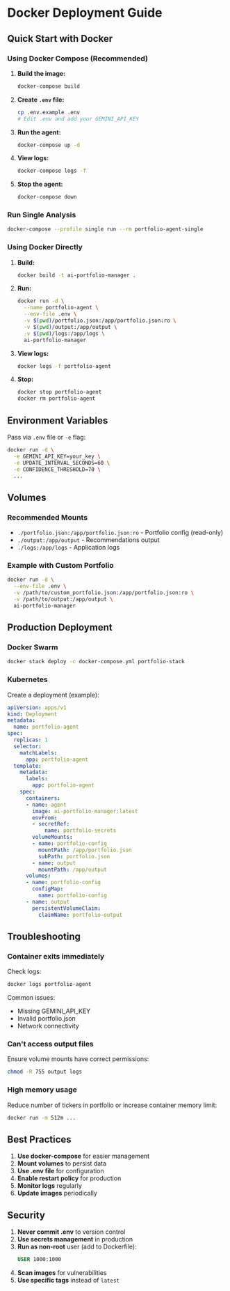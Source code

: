 # Docker Deployment Guide

## Quick Start with Docker

### Using Docker Compose (Recommended)

1. **Build the image:**
   ```bash
   docker-compose build
   ```

2. **Create `.env` file:**
   ```bash
   cp .env.example .env
   # Edit .env and add your GEMINI_API_KEY
   ```

3. **Run the agent:**
   ```bash
   docker-compose up -d
   ```

4. **View logs:**
   ```bash
   docker-compose logs -f
   ```

5. **Stop the agent:**
   ```bash
   docker-compose down
   ```

### Run Single Analysis

```bash
docker-compose --profile single run --rm portfolio-agent-single
```

### Using Docker Directly

1. **Build:**
   ```bash
   docker build -t ai-portfolio-manager .
   ```

2. **Run:**
   ```bash
   docker run -d \
     --name portfolio-agent \
     --env-file .env \
     -v $(pwd)/portfolio.json:/app/portfolio.json:ro \
     -v $(pwd)/output:/app/output \
     -v $(pwd)/logs:/app/logs \
     ai-portfolio-manager
   ```

3. **View logs:**
   ```bash
   docker logs -f portfolio-agent
   ```

4. **Stop:**
   ```bash
   docker stop portfolio-agent
   docker rm portfolio-agent
   ```

## Environment Variables

Pass via `.env` file or `-e` flag:

```bash
docker run -d \
  -e GEMINI_API_KEY=your_key \
  -e UPDATE_INTERVAL_SECONDS=60 \
  -e CONFIDENCE_THRESHOLD=70 \
  ...
```

## Volumes

### Recommended Mounts

- `./portfolio.json:/app/portfolio.json:ro` - Portfolio config (read-only)
- `./output:/app/output` - Recommendations output
- `./logs:/app/logs` - Application logs

### Example with Custom Portfolio

```bash
docker run -d \
  --env-file .env \
  -v /path/to/custom_portfolio.json:/app/portfolio.json:ro \
  -v /path/to/output:/app/output \
  ai-portfolio-manager
```

## Production Deployment

### Docker Swarm

```bash
docker stack deploy -c docker-compose.yml portfolio-stack
```

### Kubernetes

Create a deployment (example):

```yaml
apiVersion: apps/v1
kind: Deployment
metadata:
  name: portfolio-agent
spec:
  replicas: 1
  selector:
    matchLabels:
      app: portfolio-agent
  template:
    metadata:
      labels:
        app: portfolio-agent
    spec:
      containers:
      - name: agent
        image: ai-portfolio-manager:latest
        envFrom:
        - secretRef:
            name: portfolio-secrets
        volumeMounts:
        - name: portfolio-config
          mountPath: /app/portfolio.json
          subPath: portfolio.json
        - name: output
          mountPath: /app/output
      volumes:
      - name: portfolio-config
        configMap:
          name: portfolio-config
      - name: output
        persistentVolumeClaim:
          claimName: portfolio-output
```

## Troubleshooting

### Container exits immediately
Check logs:
```bash
docker logs portfolio-agent
```

Common issues:
- Missing GEMINI_API_KEY
- Invalid portfolio.json
- Network connectivity

### Can't access output files
Ensure volume mounts have correct permissions:
```bash
chmod -R 755 output logs
```

### High memory usage
Reduce number of tickers in portfolio or increase container memory limit:
```bash
docker run -m 512m ...
```

## Best Practices

1. **Use docker-compose** for easier management
2. **Mount volumes** to persist data
3. **Use .env file** for configuration
4. **Enable restart policy** for production
5. **Monitor logs** regularly
6. **Update images** periodically

## Security

1. **Never commit .env** to version control
2. **Use secrets management** in production
3. **Run as non-root** user (add to Dockerfile):
   ```dockerfile
   USER 1000:1000
   ```
4. **Scan images** for vulnerabilities
5. **Use specific tags** instead of `latest`
